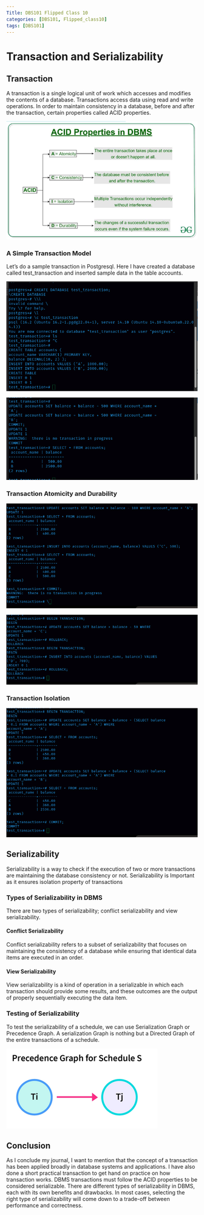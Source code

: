 ```yaml
---
Title: DBS101 Flipped Class 10
categories: [DBS101, Flipped_class10]
tags: [DBS101]
---
```

# Transaction and Serializability

## Transaction

A transaction is a single logical unit of work which accesses and modifies the contents of a database. Transactions access data using read and write operations. In order to maintain consistency in a database, before and after the transaction, certain properties called ACID properties.

![transaction](/pictures/DBS_pictures/tacid10.png)

### A Simple Transaction Model

Let’s do a sample transaction in Postgresql. Here I have created a database called test_transaction and inserted sample data in the table accounts.

![transaction](/pictures/DBS_pictures/tra1.png)

![transaction](/pictures/DBS_pictures/tra2.png)

### Transaction Atomicity and Durability

![transaction](/pictures/DBS_pictures/tra3.png)

![transaction](/pictures/DBS_pictures/tra4.png)

### Transaction Isolation

![transaction](/pictures/DBS_pictures/tra5.png)

## Serializability

Serializability is a way to check if the execution of two or more transactions are maintaining the database consistency or not. Serializability is Important as it ensures isolation property of transactions

### Types of Serializability in DBMS

There are two types of serializability; conflict serializability and view serializability.

#### Conflict Serializability

Conflict serializability refers to a subset of serializability that focuses on maintaining the consistency of a database while ensuring that identical data items are executed in an order.
 
#### View Serializability

View serializability is a kind of operation in a serializable in which each transaction should provide some results, and these outcomes are the output of properly sequentially executing the data item.

### Testing of Serializability

To test the serializability of a schedule, we can use Serialization Graph or Precedence Graph. A serialization Graph is nothing but a Directed Graph of the entire transactions of a schedule.

![transaction](/pictures/DBS_pictures/sertye.png)

## Conclusion

As I conclude my journal, I want to mention that the concept of a transaction has been applied broadly in database systems and applications. I have also done a short practical transaction to get hand on practice on how transaction works. DBMS transactions must follow the ACID properties to be considered serializable. There are different types of serializability in DBMS, each with its own benefits and drawbacks. In most cases, selecting the right type of serializability will come down to a trade-off between performance and correctness.
